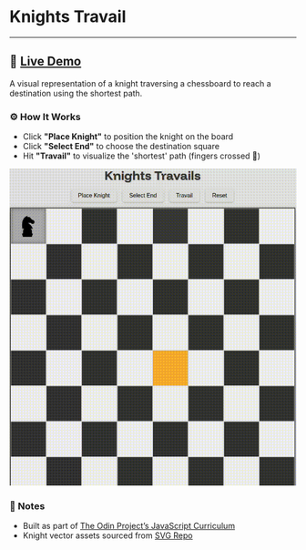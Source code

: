 # Knights Travail

---

## 🔗 [Live Demo](https://musab-od.github.io/Knights-Travails/)

A visual representation of a knight traversing a chessboard to reach a destination using the shortest path.

### ⚙️ How It Works

- Click **"Place Knight"** to position the knight on the board
- Click **"Select End"** to choose the destination square
- Hit **"Travail"** to visualize the 'shortest' path (fingers crossed 🤞)

![Project Showcase](src/assets/showcase.gif)

### 📝 Notes

- Built as part of [The Odin Project’s JavaScript Curriculum](https://www.theodinproject.com/paths/full-stack-javascript/courses/javascript)
- Knight vector assets sourced from [SVG Repo](https://www.svgrepo.com)
